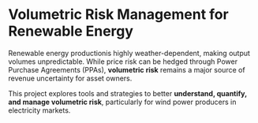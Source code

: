 # Volumetric Risk Management for Renewable Energy

Renewable energy productionis highly weather-dependent, making output volumes unpredictable. While price risk can be hedged through Power Purchase Agreements (PPAs), **volumetric risk** remains a major source of revenue uncertainty for asset owners.

This project explores tools and strategies to better **understand, quantify, and manage volumetric risk**, particularly for wind power producers in electricity markets. 

